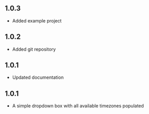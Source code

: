 ## 1.0.3

* Added example project

## 1.0.2

* Added git repository

## 1.0.1

* Updated documentation

## 1.0.1

* A simple dropdown box with all available timezones populated
